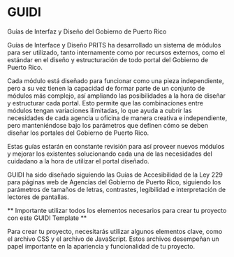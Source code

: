 # GUIDI
Guías de Interfaz y Diseño del Gobierno de Puerto Rico

Guías de Interface y Diseño
PRITS ha desarrollado un sistema de módulos para ser utilizado, tanto internamente como por recursos externos, como el estándar en el diseño y estructuración de todo portal del Gobierno de Puerto Rico.

Cada módulo está diseñado para funcionar como una pieza independiente, pero a su vez tienen la capacidad de formar parte de un conjunto de módulos más complejo, así ampliando las posibilidades a la hora de diseñar y estructurar cada portal. Esto permite que las combinaciones entre módulos tengan variaciones ilimitadas, lo que ayuda a cubrir las necesidades de cada agencia u oficina de manera creativa e independiente, pero manteniéndose bajo los parámetros que definen cómo se deben diseñar los portales del Gobierno de Puerto Rico.

Estas guías estarán en constante revisión para así proveer nuevos módulos y mejorar los existentes solucionando cada una de las necesidades del cuidadano a la hora de utilizar el portal diseñado.

GUIDI ha sido diseñado siguiendo las Guías de Accesibilidad de la Ley 229 para páginas web de Agencias del Gobierno de Puerto Rico, siguiendo los parámetros de tamaños de letras, contrastes, legibilidad e interpretación de lectores de pantallas.

** Importante utilizar todos los elementos necesarios para crear tu proyecto con este GUIDI Template **

Para crear tu proyecto, necesitarás utilizar algunos elementos clave, como el archivo CSS y el archivo de JavaScript. Estos archivos desempeñan un papel importante en la apariencia y funcionalidad de tu proyecto.
